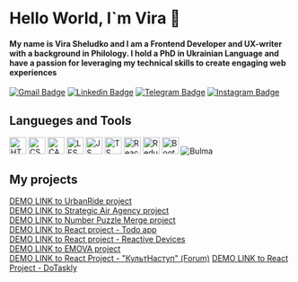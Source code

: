 <h1> Hello World, I`m Vira  👋 </h1>

<!--
**Ukrainiane-panda/Ukrainiane-panda** is a ✨ _special_ ✨ repository because its `README.md` (this file) appears on your GitHub profile.

Here are some ideas to get you started:

- 🔭 I’m currently working on ...
- 🌱 I’m currently learning ...
- 👯 I’m looking to collaborate on ...
- 🤔 I’m looking for help with ...
- 💬 Ask me about ...
- 📫 How to reach me: ...
- 😄 Pronouns: ...
- ⚡ Fun fact: ...
-->
#### My name is Vira Sheludko and I am a Frontend Developer and UX-writer with a background in Philology. I hold a PhD in Ukrainian Language and have a passion for leveraging my technical skills to create engaging web experiences

[![Gmail Badge](https://img.shields.io/badge/-sheludkovira@gmail.com-D44638?style=for-the-badge&logo=gmail&logoColor=ffffff)](mailto:sheludkovira@gmail.com)
[![Linkedin Badge](https://img.shields.io/badge/-Vira_Sheludko-0077B5?style=for-the-badge&logo=linkedin&logoColor=F5F5F5)](https://www.linkedin.com/in/vira-sheludko-phd-15929523a/)
[![Telegram Badge](https://img.shields.io/badge/-@Ukrainian__panda-0088CC?style=for-the-badge&logo=telegram&logoColor=ffffff)](https://t.me/Ukrainian_panda)
[![Instagram Badge](https://img.shields.io/badge/-@ukrainian.panda-E4405F?style=for-the-badge&logo=instagram&logoColor=white)](https://www.instagram.com/ukrainian.panda/)


<div>
  <h2>Langueges and Tools</h2>
  <img src="https://img.shields.io/badge/-HTML-E34F26?style=for-the-badge&logo=html5&logoColor=ffffff" style="height: 30px;" alt="HTML">
  <img src="https://img.shields.io/badge/-CSS-1572B6?style=for-the-badge&logo=css3&logoColor=ffffff" style="height: 30px;" alt="CSS">
  <img src="https://img.shields.io/badge/-SASS-CC6699?style=for-the-badge&logo=sass&logoColor=ffffff" style="height: 30px;" alt="CACC">
  <img src="https://img.shields.io/badge/-LESS-1d365d?style=for-the-badge&logo=less&logoColor=ffffff" style="height: 30px;" alt="LESS"> 
  <img src="https://img.shields.io/badge/-JavaScript-F7DF1E?style=for-the-badge&logo=javascript&logoColor=000000" style="height: 30px;" alt="JS">
  <img src="https://img.shields.io/badge/-TypeScript-007ACC?style=for-the-badge&logo=typescript&logoColor=ffffff" style="height: 30px;" alt="TS">
  <img src="https://img.shields.io/badge/-React-61DAFB?style=for-the-badge&logo=react&logoColor=000000" style="height: 30px;" alt="React">
  <img src="https://img.shields.io/badge/-Redux-764ABC?style=for-the-badge&logo=redux&logoColor=ffffff" style="height: 30px;" alt="Redux">
  <img src="https://img.shields.io/badge/-Bootstrap-7952B3?style=for-the-badge&logo=bootstrap&logoColor=ffffff" style="height: 30px;" alt="Bootstrap">
  <img src="https://img.shields.io/badge/-Bulma-7952B3?style=for-the-badge&logo=bulma&logoColor=ffffff&color=hsl(171,100%,41%)" alt="Bulma">
</div>
<p>
  <h2>My projects</h2>
  <a href="https://ukrainiane-panda.github.io/Landing-page-MyBike/">DEMO LINK to UrbanRide project</a><br>
  <a href="https://ukrainiane-panda.github.io/Dia-landing-page/">DEMO LINK to Strategic Air Agency project</a><br>
  <a href="https://ukrainiane-panda.github.io/2048_game/">DEMO LINK to Number Puzzle Merge project</a> <br> 
  <a href="https://ukrainiane-panda.github.io/TodoApp__-react-/">DEMO LINK to React project - Todo app</a><br>
  <a href="https://ukrainiane-panda.github.io/ReactiveDevices/">DEMO LINK to React project - Reactive Devices</a><br>
  <a href="https://emova.org.ua/">DEMO LINK to EMOVA project</a><br>
  <a href="https://kultnastup.org/">DEMO LINK to React Project - "КультНаступ" (Forum)</a>
  <a href="https://yourtask.pp.ua/">DEMO LINK to React Project - DoTaskly</a>
</p>


